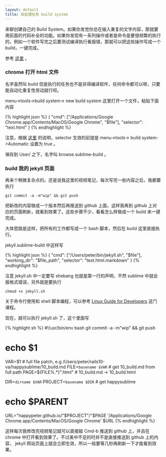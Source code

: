 ```yaml
---
layout: default
title: 批处理任务 build system
---
```


来聊创建自己的 Build System。如果你发觉你总在输入重复的文字内容，那就要用前面的代码补全的功能。如果你发现有一系列操作或者是命令是要很频繁的执行的，例如一个软件写完之后要测试编译执行看报错，那就可以把这些操作写成一个 build，一键完成。

参考 [这里](http://sublime-text-unofficial-documentation.readthedocs.org/en/latest/reference/build_systems.html) 。

### chrome 打开 html 文件

名字虽然叫 build 但是执行的任务也不是非得编译软件，任何命令都可以呀，只要能自动化重复性劳动就行呗。

menu->tools->build system-> new build system 这里打开一个文件，粘贴下面内容

{% highlight json %}
{
  "cmd": ["/Applications/Google Chrome.app/Contents/MacOS/Google Chrome", "$file"],
  "selector": "text.html"
}
{% endhighlight %}

注意，根据 [这里](http://sublime-text-unofficial-documentation.readthedocs.org/en/latest/reference/build_systems/configuration.html) 的说明，selector 生效的前提是 menu->tools-> build system->Automatic 设置为 true 。

保存到 User/ 之下，名字叫 browse.sublime-build 。

### build 我的 jekyll 页面

再来个稍微复杂点的。还是说我这里的视频笔记，每次写完一些内容之后，我都要执行

    git commit -a -m"wip" && git push

把新改的内容做成一个版本然后再推送到 github 上面，这样我再到 github 上对应的页面刷新，就看到效果了。这些步骤不少，看看怎么样做成一个 build 来一键完成。

大体思路是这样，把所有的工作都写成一个 bash 脚本，然后在 build 这里直接执行。

jekyll.sublime-build 中这样写

{% highlight json %}
{
    "cmd": ["/Users/peter/bin/jekyll.sh", "$file"],
    "working_dir": "$file_path",
    "selector": "text.html.markdown"
}
{% endhighlight %}

注意 jekyll.sh 中一定要写 shebang 也就是第一行的声明，不然 sublime 中就会报格式错误，另外就是要执行

    chmod +x jekyll.sh

关于命令行使用和 shell 脚本编程，可以参考 [Linux Guide for Developers](http://www.imooc.com/view/181) 这门课程。

现在，就可以执行 jekyll.sh 了，这个里面写

{% highlight sh %}
#!/usr/bin/env bash
git commit -a -m"wip" && git push
# echo  $1
VAR=$1 # full file patch, e.g /Users/peter/rails10-va/happysublime/10_build.md
FILE=`basename $VAR` # get 10_build.md from full path
PAGE=${FILE%.*}".html" # 10_build.md -> 10_build.html

DIR=`dirname $VAR`
PROJECT=`basename $DIR` # get happysublime
# echo $PARENT
URL="happypeter.github.io/"$PROJECT"/"$PAGE
'/Applications/Google Chrome.app/Contents/MacOS/Google Chrome' $URL
{% endhighlight %}

这样每次我修改完视频笔记就可以直接敲 Cmd-b 推送到 github 上，并且在 chrome 中打开看到效果了。不过美中不足的时并不是直接推送到 github 上的内容，
jekyll 网站页面上就会立即生效，所以一般要等几秒再刷新一下才能看到效果。

<!-- https://code.tutsplus.com/courses/perfect-workflow-in-sublime-text-2/lessons/custom-builds -->

